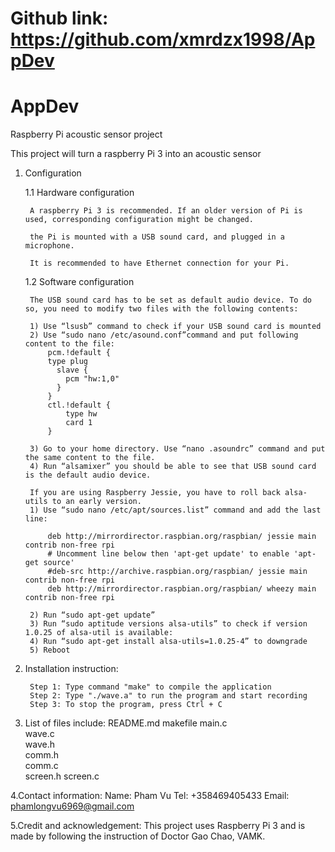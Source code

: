 # Github link: https://github.com/xmrdzx1998/AppDev
# AppDev
Raspberry Pi acoustic sensor project 

This project will turn a raspberry Pi 3 into an acoustic sensor

1. Configuration

	1.1 Hardware configuration

		A raspberry Pi 3 is recommended. If an older version of Pi is used, corresponding configuration might be changed.

		the Pi is mounted with a USB sound card, and plugged in a microphone.

		It is recommended to have Ethernet connection for your Pi.

	1.2 Software configuration

		The USB sound card has to be set as default audio device. To do so, you need to modify two files with the following contents:
		
		1) Use “lsusb” command to check if your USB sound card is mounted
		2) Use “sudo nano /etc/asound.conf”command and put following content to the file:
			pcm.!default {
	  		type plug
			  slave {
			    pcm "hw:1,0"
			  }
			}
			ctl.!default {
			    type hw
			    card 1
			}

		3) Go to your home directory. Use “nano .asoundrc” command and put the same content to the file.
		4) Run “alsamixer” you should be able to see that USB sound card is the default audio device.

		If you are using Raspberry Jessie, you have to roll back alsa-utils to an early version.
		1) Use “sudo nano /etc/apt/sources.list” command and add the last line:

	 		deb http://mirrordirector.raspbian.org/raspbian/ jessie main contrib non-free rpi
		 	# Uncomment line below then 'apt-get update' to enable 'apt-get source'
		 	#deb-src http://archive.raspbian.org/raspbian/ jessie main contrib non-free rpi
		 	deb http://mirrordirector.raspbian.org/raspbian/ wheezy main contrib non-free rpi
			
	 	2) Run “sudo apt-get update”
	 	3) Run “sudo aptitude versions alsa-utils” to check if version 1.0.25 of alsa-util is available:
	 	4) Run “sudo apt-get install alsa-utils=1.0.25-4” to downgrade
	 	5) Reboot

2. Installation instruction:
	
		Step 1: Type command "make" to compile the application
		Step 2: Type "./wave.a" to run the program and start recording	
		Step 3: To stop the program, press Ctrl + C

3. List of files include:
		README.md
		makefile
		main.c	
		wave.c	
		wave.h	
		comm.h	
		comm.c	
		screen.h 
		screen.c 

4.Contact information: 
		Name: Pham Vu		Tel: +358469405433	Email: phamlongvu6969@gmail.com

5.Credit and acknowledgement: This project uses Raspberry Pi 3 and is made by following the instruction of Doctor Gao Chao, VAMK.
